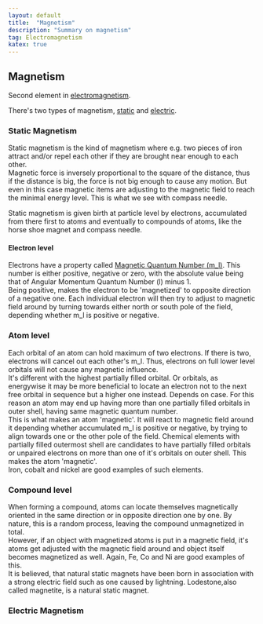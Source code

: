 ```yaml
---
layout: default
title:  "Magnetism"
description: "Summary on magnetism"
tag: Electromagnetism
katex: true
---
```


## Magnetism

Second element in [electromagnetism](../../../2022/09/18/electromagnetism).

There's two types of magnetism, [static](#static-magnetism) and [electric](#electric-magnetism).

### Static Magnetism

Static magnetism is the kind of magnetism where e.g. two pieces of iron attract and/or repel each other if they are brought near enough to each other.  
Magnetic force is inversely proportional to the square of the distance, thus if the distance is big, the force is not big enough to cause any motion. But even in this case magnetic items are adjusting to the magnetic field to reach the minimal energy level. This is what we see with compass needle.  

Static magnetism is given birth at particle level by electrons, accumulated from there first to atoms and eventually to compounds of atoms, like the horse shoe magnet and compass needle.

#### Electron level

Electrons have a property called [Magnetic Quantum Number (m_l)](../../../2023/10/12/what's-holding-things-solid.html#electron). This number is either positive, negative or zero, with the absolute value being that of Angular Momentum Quantum Number (l) minus 1.  
Being positive, makes the electron to be 'magnetized' to opposite direction of a negative one. Each individual electron will then try to adjust to magnetic field around by turning towards either north or south pole of the field, depending whether m_l is positive or negative.

### Atom level

Each orbital of an atom can hold maximum of two electrons. If there is two, electrons will cancel out each other's m_l. Thus, electrons on full lower level orbitals will not cause any magnetic influence.  
It's different with the highest partially filled orbital. Or orbitals, as energywise it may be more beneficial to locate an electron not to the next free orbital in sequence but a higher one instead. Depends on case. For this reason an atom may end up having more than one partially filled orbitals in outer shell, having same magnetic quantum number.  
This is what makes an atom 'magnetic'. It will react to magnetic field around it depending whether accumulated m_l is positive or negative, by trying to align towards one or the other pole of the field.
Chemical elements with partially filled outermost shell are candidates to have partially filled orbitals or unpaired electrons on more than one of it's orbitals on outer shell. This makes the atom 'magnetic'.  
Iron, cobalt and nickel are good examples of such elements.

### Compound level

When forming a compound, atoms can locate themselves magnetically oriented in the same direction or in opposite direction one by one. By nature, this is a random process, leaving the compound unmagnetized in total.  
However, if an object with magnetized atoms is put in a magnetic field, it's atoms get adjusted with the magnetic field around and object itself becomes magnetized as well. Again, Fe, Co and  Ni are good examples of this.  
It is believed, that natural static magnets have been born in association with a strong electric field such as one caused by lightning. Lodestone,also called magnetite, is a natural static magnet.


### Electric Magnetism




